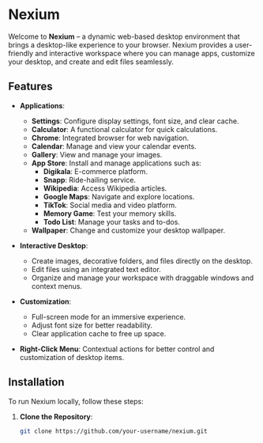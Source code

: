 # Nexium

Welcome to **Nexium** – a dynamic web-based desktop environment that brings a desktop-like experience to your browser. Nexium provides a user-friendly and interactive workspace where you can manage apps, customize your desktop, and create and edit files seamlessly.

## Features

- **Applications**:
  - **Settings**: Configure display settings, font size, and clear cache.
  - **Calculator**: A functional calculator for quick calculations.
  - **Chrome**: Integrated browser for web navigation.
  - **Calendar**: Manage and view your calendar events.
  - **Gallery**: View and manage your images.
  - **App Store**: Install and manage applications such as:
    - **Digikala**: E-commerce platform.
    - **Snapp**: Ride-hailing service.
    - **Wikipedia**: Access Wikipedia articles.
    - **Google Maps**: Navigate and explore locations.
    - **TikTok**: Social media and video platform.
    - **Memory Game**: Test your memory skills.
    - **Todo List**: Manage your tasks and to-dos.
  - **Wallpaper**: Change and customize your desktop wallpaper.

- **Interactive Desktop**:
  - Create images, decorative folders, and files directly on the desktop.
  - Edit files using an integrated text editor.
  - Organize and manage your workspace with draggable windows and context menus.

- **Customization**:
  - Full-screen mode for an immersive experience.
  - Adjust font size for better readability.
  - Clear application cache to free up space.

- **Right-Click Menu**: Contextual actions for better control and customization of desktop items.

## Installation

To run Nexium locally, follow these steps:

1. **Clone the Repository**:
   ```bash
   git clone https://github.com/your-username/nexium.git
